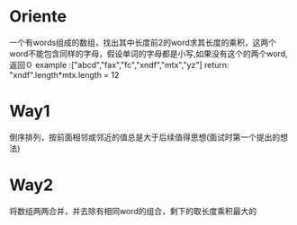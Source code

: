 # Oriente

一个有words组成的数组，找出其中长度前2的word求其长度的乘积，这两个word不能包含同样的字母，假设单词的字母都是小写,如果没有这个的两个word,返回０
example :["abcd","fax","fc","xndf","mtx","yz"]
return: "xndf".length*mtx.length = 12

# Way1
倒序排列，按前面相邻或邻近的值总是大于后续值得思想(面试时第一个提出的想法)

# Way2
将数组两两合并，并去除有相同word的组合，剩下的取长度乘积最大的

